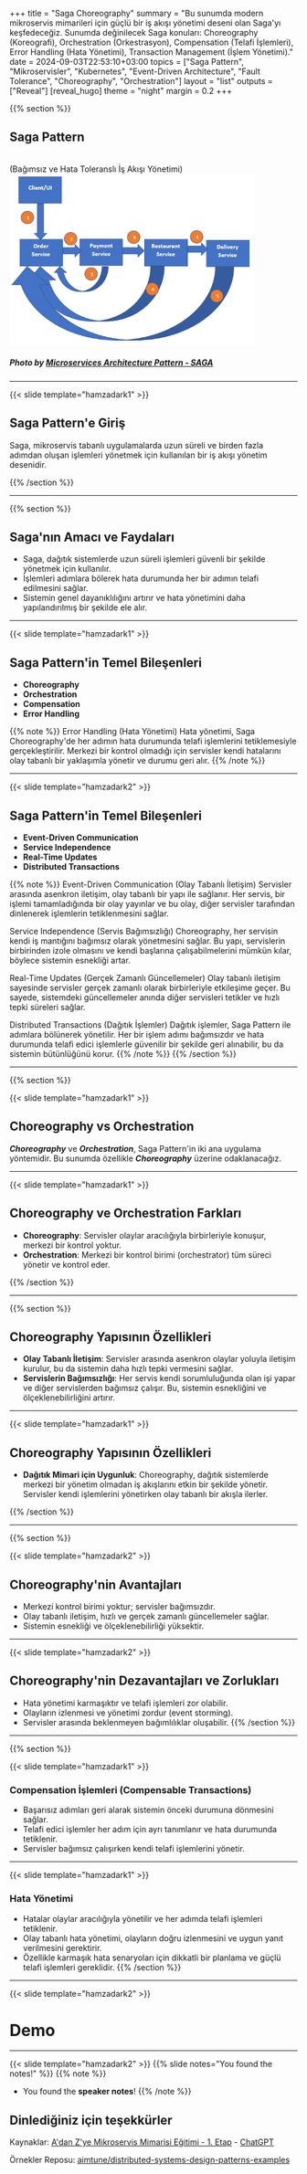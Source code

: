 +++
title = "Saga Choreography"
summary = "Bu sunumda modern mikroservis mimarileri için güçlü bir iş akışı yönetimi deseni olan Saga'yı keşfedeceğiz. Sunumda değinilecek Saga konuları: Choreography (Koreografi), Orchestration (Orkestrasyon), Compensation (Telafi İşlemleri), Error Handling (Hata Yönetimi), Transaction Management (İşlem Yönetimi)."
date = 2024-09-03T22:53:10+03:00
topics = ["Saga Pattern", "Mikroservisler", "Kubernetes", "Event-Driven Architecture", "Fault Tolerance", "Choreography", "Orchestration"]
layout = "list"
outputs = ["Reveal"]
[reveal_hugo]
theme = "night"
margin = 0.2
+++

{{% section %}}

## Saga Pattern
<br>
(Bağımsız ve Hata Toleranslı İş Akışı Yönetimi) 
<br>
<img src="/images/slides/saga/saga-cover.webp" height="300" style="border: none;background-color: transparent;"/>

##### Photo by [Microservices Architecture Pattern - SAGA](https://www.c-sharpcorner.com/article/microservices-architecture-pattern-saga/)
---

{{< slide template="hamzadark1" >}}

## Saga Pattern'e Giriş
Saga, mikroservis tabanlı uygulamalarda uzun süreli ve birden fazla adımdan oluşan işlemleri yönetmek için kullanılan bir iş akışı yönetim desenidir.

{{% /section %}}


---

{{% section %}}

## Saga'nın Amacı ve Faydaları


- Saga, dağıtık sistemlerde uzun süreli işlemleri güvenli bir şekilde yönetmek için kullanılır.
- İşlemleri adımlara bölerek hata durumunda her bir adımın telafi edilmesini sağlar.
- Sistemin genel dayanıklılığını artırır ve hata yönetimini daha yapılandırılmış bir şekilde ele alır.

---

{{< slide template="hamzadark1" >}}

## Saga Pattern'in Temel Bileşenleri

- **Choreography**
- **Orchestration**
- **Compensation**
- **Error Handling**

{{% note %}}
Error Handling (Hata Yönetimi)
Hata yönetimi, Saga Choreography'de her adımın hata durumunda telafi işlemlerini tetiklemesiyle gerçekleştirilir. Merkezi bir kontrol olmadığı için servisler kendi hatalarını olay tabanlı bir yaklaşımla yönetir ve durumu geri alır.
{{% /note %}}

---

{{< slide template="hamzadark2" >}}

## Saga Pattern'in Temel Bileşenleri
- **Event-Driven Communication**
- **Service Independence**
- **Real-Time Updates**
- **Distributed Transactions**

{{% note %}}
Event-Driven Communication (Olay Tabanlı İletişim)
Servisler arasında asenkron iletişim, olay tabanlı bir yapı ile sağlanır. Her servis, bir işlemi tamamladığında bir olay yayınlar ve bu olay, diğer servisler tarafından dinlenerek işlemlerin tetiklenmesini sağlar.

Service Independence (Servis Bağımsızlığı)
Choreography, her servisin kendi iş mantığını bağımsız olarak yönetmesini sağlar. Bu yapı, servislerin birbirinden izole olmasını ve kendi başlarına çalışabilmelerini mümkün kılar, böylece sistemin esnekliği artar.

Real-Time Updates (Gerçek Zamanlı Güncellemeler)
Olay tabanlı iletişim sayesinde servisler gerçek zamanlı olarak birbirleriyle etkileşime geçer. Bu sayede, sistemdeki güncellemeler anında diğer servisleri tetikler ve hızlı tepki süreleri sağlar.

Distributed Transactions (Dağıtık İşlemler)
Dağıtık işlemler, Saga Pattern ile adımlara bölünerek yönetilir. Her bir işlem adımı bağımsızdır ve hata durumunda telafi edici işlemlerle güvenilir bir şekilde geri alınabilir, bu da sistemin bütünlüğünü korur.
{{% /note %}}
{{% /section %}}

---

{{% section %}}

{{< slide template="hamzadark1" >}}

## Choreography vs Orchestration
***Choreography*** ve ***Orchestration***, Saga Pattern'in iki ana uygulama yöntemidir. Bu sunumda özellikle ***Choreography*** üzerine odaklanacağız.

---

{{< slide template="hamzadark1" >}}

## Choreography ve Orchestration Farkları
- **Choreography**: Servisler olaylar aracılığıyla birbirleriyle konuşur, merkezi bir kontrol yoktur.
- **Orchestration**: Merkezi bir kontrol birimi (orchestrator) tüm süreci yönetir ve kontrol eder.

{{% /section %}}

---

{{% section %}}


## Choreography Yapısının Özellikleri

- **Olay Tabanlı İletişim**: Servisler arasında asenkron olaylar yoluyla iletişim kurulur, bu da sistemin daha hızlı tepki vermesini sağlar.
- **Servislerin Bağımsızlığı**: Her servis kendi sorumluluğunda olan işi yapar ve diğer servislerden bağımsız çalışır. Bu, sistemin esnekliğini ve ölçeklenebilirliğini artırır.

---

{{< slide template="hamzadark1" >}} 

## Choreography Yapısının Özellikleri

- **Dağıtık Mimari için Uygunluk**: Choreography, dağıtık sistemlerde merkezi bir yönetim olmadan iş akışlarını etkin bir şekilde yönetir. Servisler kendi işlemlerini yönetirken olay tabanlı bir akışla ilerler.

{{% /section %}}

---

{{% section %}}

{{< slide template="hamzadark2" >}}

## Choreography'nin Avantajları
- Merkezi kontrol birimi yoktur; servisler bağımsızdır.
- Olay tabanlı iletişim, hızlı ve gerçek zamanlı güncellemeler sağlar.
- Sistemin esnekliği ve ölçeklenebilirliği yüksektir.

---

{{< slide template="hamzadark2" >}}

## Choreography'nin Dezavantajları ve Zorlukları
- Hata yönetimi karmaşıktır ve telafi işlemleri zor olabilir.
- Olayların izlenmesi ve yönetimi zordur (event storming).
- Servisler arasında beklenmeyen bağımlılıklar oluşabilir.
{{% /section %}}

---

{{% section %}}

{{< slide template="hamzadark1" >}}

### Compensation İşlemleri (Compensable Transactions)

- Başarısız adımları geri alarak sistemin önceki durumuna dönmesini sağlar.
- Telafi edici işlemler her adım için ayrı tanımlanır ve hata durumunda tetiklenir.
- Servisler bağımsız çalışırken kendi telafi işlemlerini yönetir.

---

{{< slide template="hamzadark1" >}}

### Hata Yönetimi

- Hatalar olaylar aracılığıyla yönetilir ve her adımda telafi işlemleri tetiklenir.
- Olay tabanlı hata yönetimi, olayların doğru izlenmesini ve uygun yanıt verilmesini gerektirir.
- Özellikle karmaşık hata senaryoları için dikkatli bir planlama ve güçlü telafi işlemleri gereklidir.
{{% /section %}}

---

{{< slide template="hamzadark2" >}}

# Demo

---

{{< slide template="hamzadark2" >}}
{{% slide notes="You found the notes!" %}}
{{% note %}}

- You found the **speaker notes**!
  {{% /note %}}

## Dinlediğiniz için teşekkürler

Kaynaklar: [A'dan Z'ye Mikroservis Mimarisi Eğitimi - 1. Etap](https://www.youtube.com/playlist?list=PLQVXoXFVVtp0sUDTpTiwerseU1nClYjEC) - [ChatGPT](https://chatgpt.com/)

Örnekler Reposu: [aimtune/distributed-systems-design-patterns-examples](https://github.com/AimTune/distributed-systems-design-patterns-examples/tree/main/saga-choreography)
